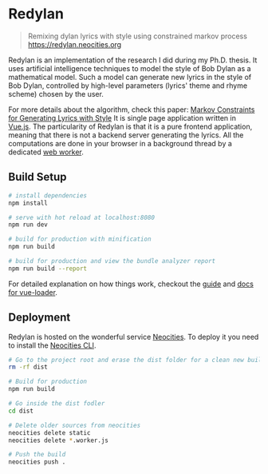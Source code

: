 # Redylan

> Remixing dylan lyrics with style using constrained markov process https://redylan.neocities.org

Redylan is an implementation of the research I did during my Ph.D. thesis. It uses artificial intelligence techniques to model the style of Bob Dylan as a mathematical model. Such a model can generate new lyrics in the style of Bob Dylan, controlled by high-level parameters (lyrics' theme and rhyme scheme) chosen by the user.

For more details about the algorithm, check this paper: [Markov Constraints for Generating Lyrics with Style](https://www.csl.sony.fr/downloads/papers/2012/barbieri-12a.pdf)
It is single page application written in [Vue.js](https://vuejs.org/). The particularity of Redylan is that it is a pure frontend application, meaning that there is not a backend server generating the lyrics. All the computations are done in your browser in a background thread by a dedicated [web worker](https://developer.mozilla.org/en-US/docs/Web/API/Web_Workers_API/Using_web_workers).

## Build Setup

``` bash
# install dependencies
npm install

# serve with hot reload at localhost:8080
npm run dev

# build for production with minification
npm run build

# build for production and view the bundle analyzer report
npm run build --report

```

For detailed explanation on how things work, checkout the [guide](http://vuejs-templates.github.io/webpack/) and [docs for vue-loader](http://vuejs.github.io/vue-loader).


## Deployment

Redylan is hosted on the wonderful service [Neocities](https://neocities.org/). To deploy it you need to install the [Neocities CLI](https://neocities.org/cli).

``` bash
# Go to the project root and erase the dist folder for a clean new build
rm -rf dist

# Build for production 
npm run build

# Go inside the dist fodler
cd dist

# Delete older sources from neocities
neocities delete static
neocities delete *.worker.js

# Push the build
neocities push .
```
